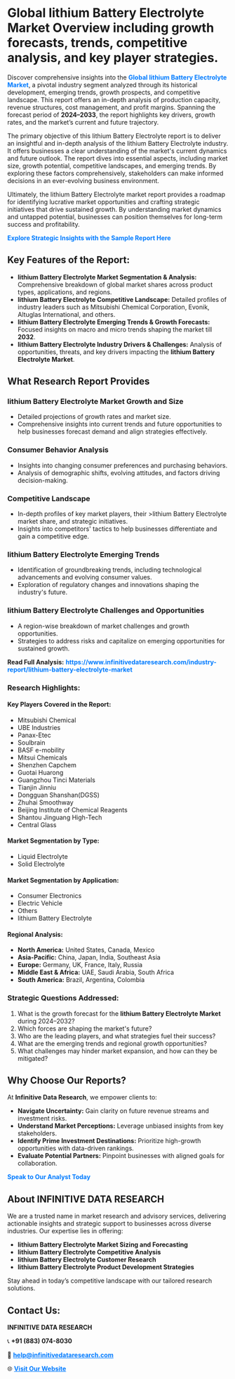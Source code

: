 <h1>Global lithium Battery Electrolyte Market Overview including growth forecasts, trends, competitive analysis, and key player strategies.</h1>
<p>
Discover comprehensive insights into the 
<a href="https://www.infinitivedataresearch.com/industry-report/lithium-battery-electrolyte-market" rel="dofollow" style="color: #007BFF; text-decoration: none;"><strong>Global lithium Battery Electrolyte Market</strong></a>, a pivotal industry segment analyzed through its historical development, emerging trends, growth prospects, and competitive landscape. This report offers an in-depth analysis of production capacity, revenue structures, cost management, and profit margins. Spanning the forecast period of <strong>2024–2033</strong>, the report highlights key drivers, growth rates, and the market’s current and future trajectory.
</p>
<p>
The primary objective of this lithium Battery Electrolyte report is to deliver an insightful and in-depth analysis of the lithium Battery Electrolyte industry. It offers businesses a clear understanding of the market's current dynamics and future outlook. The report dives into essential aspects, including market size, growth potential, competitive landscapes, and emerging trends. By exploring these factors comprehensively, stakeholders can make informed decisions in an ever-evolving business environment.
</p>
<p>
Ultimately, the lithium Battery Electrolyte market report provides a roadmap for identifying lucrative market opportunities and crafting strategic initiatives that drive sustained growth. By understanding market dynamics and untapped potential, businesses can position themselves for long-term success and profitability.
</p>
<p>
<a href="https://www.infinitivedataresearch.com/request-sample/reportId=103125" style="color: #007BFF; text-decoration: none;"><strong>Explore Strategic Insights with the Sample Report Here</strong></a>
</p>

<h2>Key Features of the Report:</h2>
<ul>
<li><strong>lithium Battery Electrolyte Market Segmentation & Analysis:</strong> Comprehensive breakdown of global market shares across product types, applications, and regions.</li>
<li><strong>lithium Battery Electrolyte Competitive Landscape:</strong> Detailed profiles of industry leaders such as Mitsubishi Chemical Corporation, Evonik, Altuglas International, and others.</li>
<li><strong>lithium Battery Electrolyte Emerging Trends & Growth Forecasts:</strong> Focused insights on macro and micro trends shaping the market till <strong>2032</strong>.</li>
<li><strong>lithium Battery Electrolyte Industry Drivers & Challenges:</strong> Analysis of opportunities, threats, and key drivers impacting the <strong>lithium Battery Electrolyte Market</strong>.</li>
</ul>

<h2>What Research Report Provides</h2>
<h3>lithium Battery Electrolyte Market Growth and Size</h3>
<ul>
<li>Detailed projections of growth rates and market size.</li>
<li>Comprehensive insights into current trends and future opportunities to help businesses forecast demand and align strategies effectively.</li>
</ul>

<h3>Consumer Behavior Analysis</h3>
<ul>
<li>Insights into changing consumer preferences and purchasing behaviors.</li>
<li>Analysis of demographic shifts, evolving attitudes, and factors driving decision-making.</li>
</ul>

<h3>Competitive Landscape</h3>
<ul>
<li>In-depth profiles of key market players, their >lithium Battery Electrolyte market share, and strategic initiatives.</li>
<li>Insights into competitors' tactics to help businesses differentiate and gain a competitive edge.</li>
</ul>

<h3>lithium Battery Electrolyte Emerging Trends</h3>
<ul>
<li>Identification of groundbreaking trends, including technological advancements and evolving consumer values.</li>
<li>Exploration of regulatory changes and innovations shaping the industry's future.</li>
</ul>

<h3>lithium Battery Electrolyte Challenges and Opportunities</h3>
<ul>
<li>A region-wise breakdown of market challenges and growth opportunities.</li>
<li>Strategies to address risks and capitalize on emerging opportunities for sustained growth.</li>
</ul>
<p><strong>Read Full Analysis:</strong> <a href="https://www.infinitivedataresearch.com/industry-report/lithium-battery-electrolyte-market" rel="dofollow" style="color: #007BFF; text-decoration: none;"><strong>https://www.infinitivedataresearch.com/industry-report/lithium-battery-electrolyte-market</strong></a></p>
<h3>Research Highlights:</h3>
<h4>Key Players Covered in the Report:</h4>
<ul><li>Mitsubishi Chemical</li><li>UBE Industries</li><li>Panax-Etec</li><li>Soulbrain</li><li>BASF e-mobility</li><li>Mitsui Chemicals</li><li>Shenzhen Capchem</li><li>Guotai Huarong</li><li>Guangzhou Tinci Materials</li><li>Tianjin Jinniu</li><li>Dongguan Shanshan(DGSS)</li><li>Zhuhai Smoothway</li><li>Beijing Institute of Chemical Reagents</li><li>Shantou Jinguang High-Tech</li><li>Central Glass</li></ul>
<h4>Market Segmentation by Type:</h4>
<ul><li>Liquid Electrolyte</li><li>Solid Electrolyte</li></ul>
<h4>Market Segmentation by Application:</h4>
<ul><li>Consumer Electronics</li><li>Electric Vehicle</li><li>Others</li><li>lithium Battery Electrolyte</li></ul>

<h4>Regional Analysis:</h4>
<ul>
<li><strong>North America:</strong> United States, Canada, Mexico</li>
<li><strong>Asia-Pacific:</strong> China, Japan, India, Southeast Asia</li>
<li><strong>Europe:</strong> Germany, UK, France, Italy, Russia</li>
<li><strong>Middle East & Africa:</strong> UAE, Saudi Arabia, South Africa</li>
<li><strong>South America:</strong> Brazil, Argentina, Colombia</li>
</ul>

<h3>Strategic Questions Addressed:</h3>
<ol>
<li>What is the growth forecast for the <strong>lithium Battery Electrolyte Market</strong> during 2024–2032?</li>
<li>Which forces are shaping the market's future?</li>
<li>Who are the leading players, and what strategies fuel their success?</li>
<li>What are the emerging trends and regional growth opportunities?</li>
<li>What challenges may hinder market expansion, and how can they be mitigated?</li>
</ol>

<h2>Why Choose Our Reports?</h2>
<p>At <strong>Infinitive Data Research</strong>, we empower clients to:</p>
<ul>
<li><strong>Navigate Uncertainty:</strong> Gain clarity on future revenue streams and investment risks.</li>
<li><strong>Understand Market Perceptions:</strong> Leverage unbiased insights from key stakeholders.</li>
<li><strong>Identify Prime Investment Destinations:</strong> Prioritize high-growth opportunities with data-driven rankings.</li>
<li><strong>Evaluate Potential Partners:</strong> Pinpoint businesses with aligned goals for collaboration.</li>
</ul>
<p><a href="https://www.infinitivedataresearch.com/industry-report/lithium-battery-electrolyte-market" rel="dofollow" style="color: #007BFF; text-decoration: none;"><strong>Speak to Our Analyst Today</strong></a></p>

<h2>About INFINITIVE DATA RESEARCH</h2>
<p>We are a trusted name in market research and advisory services, delivering actionable insights and strategic support to businesses across diverse industries. Our expertise lies in offering:</p>
<ul>
<li><strong>lithium Battery Electrolyte Market Sizing and Forecasting</strong></li>
<li><strong>lithium Battery Electrolyte Competitive Analysis</strong></li>
<li><strong>lithium Battery Electrolyte Customer Research</strong></li>
<li><strong>lithium Battery Electrolyte Product Development Strategies</strong></li>
</ul>
<p>Stay ahead in today’s competitive landscape with our tailored research solutions.</p>

<h2>Contact Us:</h2>
<p><strong>INFINITIVE DATA RESEARCH</strong></p>
<p>📞 <strong>+91 (883) 074-8030</strong></p>
<p>📧 <strong><a href="mailto:help@infinitivedataresearch.com" style="color: #007BFF;">help@infinitivedataresearch.com</a></strong></p>
<p>🌐 <strong><a href="https://www.infinitivedataresearch.com" rel="dofollow" style="color: #007BFF;">Visit Our Website</a></strong></p>